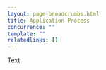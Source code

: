 ```yaml
---
layout: page-breadcrumbs.html
title: Application Process
concurrence: "" 
template: ""
relatedlinks: []
---
```


Text
